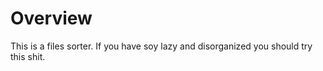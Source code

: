 # Overview

This is a files sorter. If you have soy lazy and disorganized you should try this shit.
